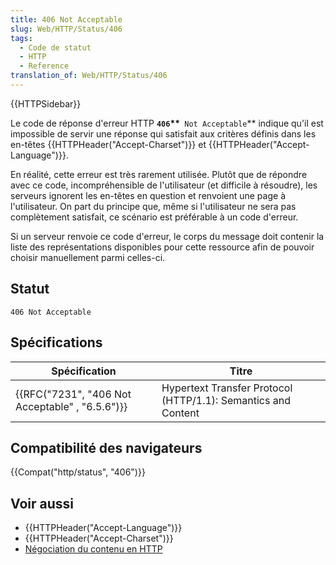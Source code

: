 ```yaml
---
title: 406 Not Acceptable
slug: Web/HTTP/Status/406
tags:
  - Code de statut
  - HTTP
  - Reference
translation_of: Web/HTTP/Status/406
---
```

{{HTTPSidebar}}

Le code de réponse d'erreur HTTP **`406`\*\***` Not Acceptable`\*\* indique qu'il est impossible de servir une réponse qui satisfait aux critères définis dans les en-têtes {{HTTPHeader("Accept-Charset")}} et {{HTTPHeader("Accept-Language")}}.

En réalité, cette erreur est très rarement utilisée. Plutôt que de répondre avec ce code, incompréhensible de l'utilisateur (et difficile à résoudre), les serveurs ignorent les en-têtes en question et renvoient une page à l'utilisateur. On part du principe que, même si l'utilisateur ne sera pas complètement satisfait, ce scénario est préférable à un code d'erreur.

Si un serveur renvoie ce code d'erreur, le corps du message doit contenir la liste des représentations disponibles pour cette ressource afin de pouvoir choisir manuellement parmi celles-ci.

## Statut

    406 Not Acceptable

## Spécifications

| Spécification                                                    | Titre                                                         |
| ---------------------------------------------------------------- | ------------------------------------------------------------- |
| {{RFC("7231", "406 Not Acceptable" , "6.5.6")}} | Hypertext Transfer Protocol (HTTP/1.1): Semantics and Content |

## Compatibilité des navigateurs

{{Compat("http/status", "406")}}

## Voir aussi

- {{HTTPHeader("Accept-Language")}}
- {{HTTPHeader("Accept-Charset")}}
- [Négociation du contenu en HTTP](/fr/docs/Web/HTTP/Content_negotiation)
